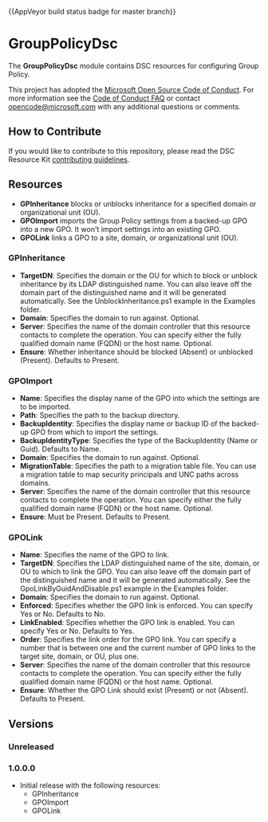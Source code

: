 {{AppVeyor build status badge for master branch}}

# GroupPolicyDsc

The **GroupPolicyDsc** module contains DSC resources for configuring Group Policy.

This project has adopted the [Microsoft Open Source Code of Conduct](https://opensource.microsoft.com/codeofconduct/).
For more information see the [Code of Conduct FAQ](https://opensource.microsoft.com/codeofconduct/faq/) or contact [opencode@microsoft.com](mailto:opencode@microsoft.com) with any additional questions or comments.

## How to Contribute
If you would like to contribute to this repository, please read the DSC Resource Kit [contributing guidelines](https://github.com/PowerShell/DscResource.Kit/blob/master/CONTRIBUTING.md).

## Resources

* **GPInheritance** blocks or unblocks inheritance for a specified domain or organizational unit (OU).
* **GPOImport** imports the Group Policy settings from a backed-up GPO into a new GPO.
It won't import settings into an existing GPO.
* **GPOLink** links a GPO to a site, domain, or organizational unit (OU).

### GPInheritance

* **TargetDN**: Specifies the domain or the OU for which to block or unblock inheritance by its LDAP distinguished name.
You can also leave off the domain part of the distinguished name and it will be generated automatically.
See the UnblockInheritance.ps1 example in the Examples folder.
* **Domain**: Specifies the domain to run against.
Optional.
* **Server**: Specifies the name of the domain controller that this resource contacts to complete the operation.
You can specify either the fully qualified domain name (FQDN) or the host name.
Optional.
* **Ensure**: Whether inheritance should be blocked (Absent) or unblocked (Present).
Defaults to Present.

### GPOImport

* **Name**: Specifies the display name of the GPO into which the settings are to be imported.
* **Path**: Specifies the path to the backup directory.
* **BackupIdentity**: Specifies the display name or backup ID of the backed-up GPO from which to import the settings.
* **BackupIdentityType**: Specifies the type of the BackupIdentity (Name or Guid).
Defaults to Name.
* **Domain**: Specifies the domain to run against.
Optional.
* **MigrationTable**: Specifies the path to a migration table file.
You can use a migration table to map security principals and UNC paths across domains.
* **Server**: Specifies the name of the domain controller that this resource contacts to complete the operation.
You can specify either the fully qualified domain name (FQDN) or the host name.
Optional.
* **Ensure**: Must be Present.
Defaults to Present.

### GPOLink

* **Name**: Specifies the name of the GPO to link.
* **TargetDN**: Specifies the LDAP distinguished name of the site, domain, or OU to which to link the GPO.
You can also leave off the domain part of the distinguished name and it will be generated automatically.
See the GpoLinkByGuidAndDisable.ps1 example in the Examples folder.
* **Domain**: Specifies the domain to run against.
Optional.
* **Enforced**: Specifies whether the GPO link is enforced.
You can specify Yes or No.
Defaults to No.
* **LinkEnabled**: Specifies whether the GPO link is enabled.
You can specify Yes or No.
Defaults to Yes.
* **Order**: Specifies the link order for the GPO link.
You can specify a number that is between one and the current number of GPO links to the target site, domain, or OU, plus one.
* **Server**: Specifies the name of the domain controller that this resource contacts to complete the operation.
You can specify either the fully qualified domain name (FQDN) or the host name.
Optional.
* **Ensure**: Whether the GPO Link should exist (Present) or not (Absent).
Defaults to Present.

## Versions

### Unreleased

### 1.0.0.0

* Initial release with the following resources:
    * GPInheritance
    * GPOImport
    * GPOLink
